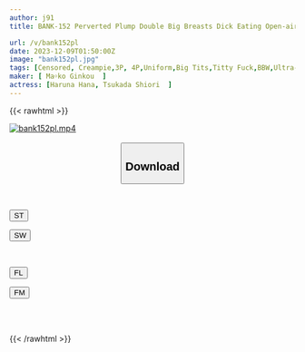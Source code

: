 ```yaml
---
author: j91
title: BANK-152 Perverted Plump Double Big Breasts Dick Eating Open-air Hot Spring

url: /v/bank152pl
date: 2023-12-09T01:50:00Z
image: "bank152pl.jpg"
tags: [Censored, Creampie,3P, 4P,Uniform,Big Tits,Titty Fuck,BBW,Ultra-Huge Tits,Hot Spring,Huge Butt	]
maker: [ Ma￮ko Ginkou  ]
actress: [Haruna Hana, Tsukada Shiori  ]
---
```



{{< rawhtml >}}

<div class="video" data-videoid="MYPJqXR8AZSmkkG">
    <a href="javascript:;">
        <img src="/v/bank152pl/bank152pl.jpg" width="WIDTH" height="HEIGHT" alt="bank152pl.mp4" loading="lazy">
    </a>
</div>

<script type="text/javascript" src="https://j91.asia/asset/on-demand-st.js"></script>

<br>
  <link rel="stylesheet" href="https://j91.asia/asset/bs5.css">
  
  <center>
  <button class="btn btn-primary" type="button" data-bs-toggle="collapse" data-bs-target=".multi-collapse" aria-expanded="false" aria-controls="multiCollapseExample1 multiCollapseExample2"><h2>Download</h2></button></center>
</p>
<div class="row">
  <div class="col">
    <div class="collapse multi-collapse" id="multiCollapseExample1">
      <div class="card card-body">
	      	      <br>
<div class="buttons">  
<p><a href="https://streamtape.to/v/MYPJqXR8AZSmkkG" target="_blank"><button class="btn-hover color-3"><i class="fa fa-download"></i> ST</button></a></p>
<p><a href="https://flaswish.com/iy373nxrpuwo" target="_blank"><button class="btn-hover color-2"><i class="fa fa-download"></i> SW</button></a></p></div>
    </div>
  </div>
</div>
  <div class="col">
    <div class="collapse multi-collapse" id="multiCollapseExample2">
      <div class="card card-body">
	      <br>
<div class="buttons">
<p><a href="https://filelions.site/f/xfctl8wesfj0" target="_blank"><button class="btn-hover color-9"><i class="fa fa-download"></i> FL</button></a></p>
<p><a href="https://filemoon.sx/d/zu2rh6713m56" target="_blank"><button class="btn-hover color-8"><i class="fa fa-download"></i> FM</button></a></p></div>
<br><br>
      </div>
    </div>
  </div>
</div>

{{< /rawhtml >}}